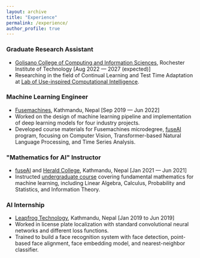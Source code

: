 ```yaml
---
layout: archive
title: "Experience"
permalink: /experience/
author_profile: true
---
```


### Graduate Research Assistant  
  * [Golisano College of Computing and Information Sciences](https://www.rit.edu/computing/), Rochester Institute of Technology [Aug 2022 — 2027 (expected)] 
  * Researching in the field of Continual Learning and Test Time Adaptation at [Lab of Use-inspired Computational Intelligence](https://ruililuci.com//).

### Machine Learning Engineer
  * [Fusemachines](https://fusemachines.com/),            Kathmandu, Nepal [Sep 2019 — Jun 2022]
  * Worked on the design of machine learning pipeline and implementation of deep learning models for four industry projects. 
  * Developed course materials for Fusemachines microdegree, [fuseAI](https://fuse.ai/ai-programs/microdegree-specialization/) program, focusing on Computer Vision, Transformer-based Natural Language Processing, and Time Series Analysis.

### "Mathematics for AI" Instructor 
  * [fuseAI](https://fuse.ai/ai-programs/) and [Herald College](https://heraldcollege.edu.np/), Kathmandu, Nepal [Jan 2021 — Jun 2021]
  * Instructed [undergraduate course](https://fuse.ai/ai-programs/foundations-in-artificial-intelligence/) covering fundamental mathematics for machine learning, including Linear Algebra, Calculus, Probability and Statistics, and Information Theory.

### AI Internship
  * [Leapfrog Technology](https://www.lftechnology.com/), Kathmandu, Nepal [Jan 2019 to Jun 2019]
  * Worked in license plate localization with standard convolutional neural networks and different loss functions.
  * Trained to build a face recognition system with face detection, point-based face alignment, face embedding model, and nearest-neighbor classifier.
